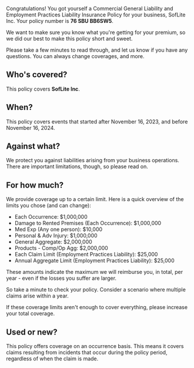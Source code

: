 Congratulations! You got yourself a Commercial General Liability and Employment Practices Liability Insurance Policy for your business, SofLite Inc. Your policy number is **76 SBU BB6SW5**.

We want to make sure you know what you're getting for your premium, so we did our best to make this policy short and sweet.

Please take a few minutes to read through, and let us know if you have any questions. You can always change coverages, and more.

## Who's covered?
This policy covers **SofLite Inc**.

## When?
This policy covers events that started after November 16, 2023, and before November 16, 2024.

## Against what?
We protect you against liabilities arising from your business operations. There are important limitations, though, so please read on.

## For how much?
We provide coverage up to a certain limit. Here is a quick overview of the limits you chose (and can change):

- Each Occurrence: $1,000,000
- Damage to Rented Premises (Each Occurrence): $1,000,000
- Med Exp (Any one person): $10,000
- Personal & Adv Injury: $1,000,000
- General Aggregate: $2,000,000
- Products - Comp/Op Agg: $2,000,000
- Each Claim Limit (Employment Practices Liability): $25,000
- Annual Aggregate Limit (Employment Practices Liability): $25,000

These amounts indicate the maximum we will reimburse you, in total, per year - even if the losses you suffer are larger.

So take a minute to check your policy. Consider a scenario where multiple claims arise within a year. 

If these coverage limits aren't enough to cover everything, please increase your total coverage.

## Used or new?
This policy offers coverage on an occurrence basis. This means it covers claims resulting from incidents that occur during the policy period, regardless of when the claim is made.